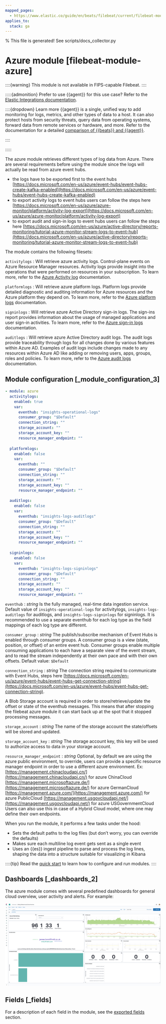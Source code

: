 ```yaml
---
mapped_pages:
  - https://www.elastic.co/guide/en/beats/filebeat/current/filebeat-module-azure.html
applies_to:
  stack: ga
---
```


% This file is generated! See scripts/docs_collector.py

# Azure module [filebeat-module-azure]

::::{warning}
This module is not available in FIPS-capable Filebeat.
::::

:::::{admonition} Prefer to use {{agent}} for this use case?
Refer to the [Elastic Integrations documentation](integration-docs://reference/azure/index.md).

::::{dropdown} Learn more
{{agent}} is a single, unified way to add monitoring for logs, metrics, and other types of data to a host. It can also protect hosts from security threats, query data from operating systems, forward data from remote services or hardware, and more. Refer to the documentation for a detailed [comparison of {{beats}} and {{agent}}](docs-content://reference/fleet/index.md).

::::


:::::


The azure module retrieves different types of log data from Azure. There are several requirements before using the module since the logs will actually be read from azure event hubs.

* the logs have to be exported first to the event hubs [https://docs.microsoft.com/en-us/azure/event-hubs/event-hubs-create-kafka-enabled](https://docs.microsoft.com/en-us/azure/event-hubs/event-hubs-create-kafka-enabled)
* to export activity logs to event hubs users can follow the steps here [https://docs.microsoft.com/en-us/azure/azure-monitor/platform/activity-log-export](https://docs.microsoft.com/en-us/azure/azure-monitor/platform/activity-log-export)
* to export audit and sign-in logs to event hubs users can follow the steps here [https://docs.microsoft.com/en-us/azure/active-directory/reports-monitoring/tutorial-azure-monitor-stream-logs-to-event-hub](https://docs.microsoft.com/en-us/azure/active-directory/reports-monitoring/tutorial-azure-monitor-stream-logs-to-event-hub)

The module contains the following filesets:

`activitylogs`
:   Will retrieve azure activity logs. Control-plane events on Azure Resource Manager resources. Activity logs provide insight into the operations that were performed on resources in your subscription. To learn more, refer to the [Azure Activity log](https://docs.microsoft.com/en-us/azure/azure-monitor/essentials/activity-log) documentation.

`platformlogs`
:   Will retrieve azure platform logs. Platform logs provide detailed diagnostic and auditing information for Azure resources and the Azure platform they depend on. To learn more, refer to the [Azure platform logs](https://docs.microsoft.com/en-us/azure/azure-monitor/essentials/platform-logs-overview) documentation.

`signinlogs`
:   Will retrieve azure Active Directory sign-in logs. The sign-ins report provides information about the usage of managed applications and user sign-in activities. To learn more, refer to the [Azure sign-in logs](https://docs.microsoft.com/en-us/azure/active-directory/reports-monitoring/concept-sign-ins) documentation.

`auditlogs`
:   Will retrieve azure Active Directory audit logs. The audit logs provide traceability through logs for all changes done by various features within Azure AD. Examples of audit logs include changes made to any resources within Azure AD like adding or removing users, apps, groups, roles and policies. To learn more, refer to the [Azure audit logs](https://docs.microsoft.com/en-us/azure/active-directory/reports-monitoring/concept-audit-logs) documentation.


## Module configuration [_module_configuration_3]

```yaml
- module: azure
  activitylogs:
    enabled: true
    var:
      eventhub: "insights-operational-logs"
      consumer_group: "$Default"
      connection_string: ""
      storage_account: ""
      storage_account_key: ""
      resource_manager_endpoint: ""

  platformlogs:
    enabled: false
    var:
      eventhub: ""
      consumer_group: "$Default"
      connection_string: ""
      storage_account: ""
      storage_account_key: ""
      resource_manager_endpoint: ""

  auditlogs:
    enabled: false
    var:
      eventhub: "insights-logs-auditlogs"
      consumer_group: "$Default"
      connection_string: ""
      storage_account: ""
      storage_account_key: ""
      resource_manager_endpoint: ""

  signinlogs:
    enabled: false
    var:
      eventhub: "insights-logs-signinlogs"
      consumer_group: "$Default"
      connection_string: ""
      storage_account: ""
      storage_account_key: ""
      resource_manager_endpoint: ""
```

`eventhub`
:   *string* Is the fully managed, real-time data ingestion service. Default value of `insights-operational-logs` for activitylogs, `insights-logs-auditlogs` for auditlogs, and `insights-logs-signinlogs` for signinlogs. It is recommended to use a separate eventhub for each log type as the field mappings of each log type are different.

`consumer_group`
:   *string* The publish/subscribe mechanism of Event Hubs is enabled through consumer groups. A consumer group is a view (state, position, or offset) of an entire event hub. Consumer groups enable multiple consuming applications to each have a separate view of the event stream, and to read the stream independently at their own pace and with their own offsets. Default value: `$Default`

`connection_string`
:   *string* The connection string required to communicate with Event Hubs, steps here [https://docs.microsoft.com/en-us/azure/event-hubs/event-hubs-get-connection-string](https://docs.microsoft.com/en-us/azure/event-hubs/event-hubs-get-connection-string).

A Blob Storage account is required in order to store/retrieve/update the offset or state of the eventhub messages. This means that after stopping the filebeat azure module it can start back up at the spot that it stopped processing messages.

`storage_account`
:   *string* The name of the storage account the state/offsets will be stored and updated.

`storage_account_key`
:   *string* The storage account key, this key will be used to authorize access to data in your storage account.

`resource_manager_endpoint`
:   *string* Optional, by default we are using the azure public environment, to override, users can provide a specific resource manager endpoint in order to use a different azure environment. Ex: [https://management.chinacloudapi.cn/](https://management.chinacloudapi.cn/) for azure ChinaCloud [https://management.microsoftazure.de/](https://management.microsoftazure.de/) for azure GermanCloud [https://management.azure.com/](https://management.azure.com/) for azure PublicCloud [https://management.usgovcloudapi.net/](https://management.usgovcloudapi.net/) for azure USGovernmentCloud Users can also use this in case of a Hybrid Cloud model, where one may define their own endpoints.

When you run the module, it performs a few tasks under the hood:

* Sets the default paths to the log files (but don’t worry, you can override the defaults)
* Makes sure each multiline log event gets sent as a single event
* Uses an {{es}} ingest pipeline to parse and process the log lines, shaping the data into a structure suitable for visualizing in Kibana

::::{tip}
Read the [quick start](/reference/filebeat/filebeat-installation-configuration.md) to learn how to configure and run modules.
::::



## Dashboards [_dashboards_2]

The azure module comes with several predefined dashboards for general cloud overview, user activity and alerts. For example:

![filebeat azure overview](images/filebeat-azure-overview.png)

## Fields [_fields]

For a description of each field in the module, see the [exported fields](/reference/filebeat/exported-fields-azure.md) section.
